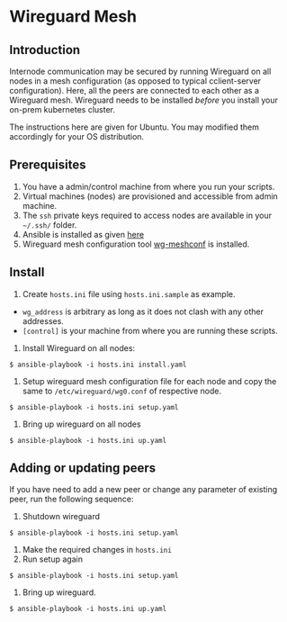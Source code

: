 # Wireguard Mesh

## Introduction
Internode communication may be secured by running Wireguard on all nodes in a mesh configuration (as opposed to typical cclient-server configuration).  Here, all the peers are connected to each other as a Wireguard mesh.  Wireguard needs to be installed *before* you install your on-prem kubernetes cluster.

The instructions here are given for Ubuntu.  You may modified them accordingly for your OS distribution.

## Prerequisites
1. You have a admin/control machine from where you run your scripts.
1. Virtual machines (nodes) are provisioned and accessible from admin machine.
1. The `ssh` private keys required to access nodes are available in your `~/.ssh/` folder.
1. Ansible is installed as given [here](https://docs.ansible.com/ansible/latest/installation_guide/intro_installation.html#installing-ansible-on-ubuntu)
1. Wireguard mesh configuration tool [wg-meshconf](https://github.com/k4yt3x/wg-meshconf) is installed.

## Install
1. Create `hosts.ini` file using `hosts.ini.sample` as example. 
  * `wg_address` is arbitrary as long as it does not clash with any other addresses.
  * `[control]` is your machine from where you are running these scripts. 
1. Install Wireguard on all nodes:
```
$ ansible-playbook -i hosts.ini install.yaml
```
1. Setup wireguard mesh configuration file for each node and copy the same to `/etc/wireguard/wg0.conf` of respective node. 
```
$ ansible-playbook -i hosts.ini setup.yaml
```
1. Bring up wireguard on all nodes
```
$ ansible-playbook -i hosts.ini up.yaml
```
## Adding or updating peers
If you have need to add a new peer or change any parameter of existing peer, run the following sequence:
1. Shutdown wireguard
```
$ ansible-playbook -i hosts.ini setup.yaml
```
1. Make the required changes in `hosts.ini` 
1. Run setup again
```
$ ansible-playbook -i hosts.ini setup.yaml
```
1. Bring up wireguard.
```
$ ansible-playbook -i hosts.ini up.yaml
```
